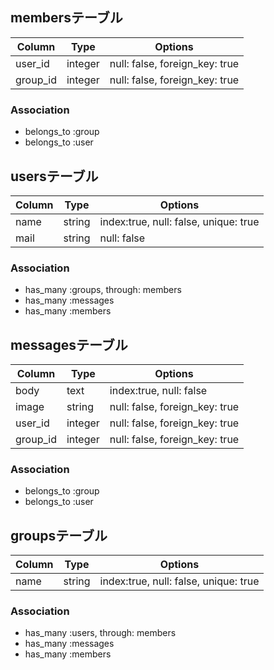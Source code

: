 ## membersテーブル

|Column|Type|Options|
|------|----|-------|
|user_id|integer|null: false, foreign_key: true|
|group_id|integer|null: false, foreign_key: true|

### Association
- belongs_to :group
- belongs_to :user


## usersテーブル

|Column|Type|Options|
|------|----|-------|
|name|string|index:true, null: false, unique: true|
|mail|string|null: false|

### Association
- has_many :groups, through: members
- has_many :messages
- has_many :members


## messagesテーブル

|Column|Type|Options|
|------|----|-------|
|body|text|index:true, null: false|
|image|string|null: false, foreign_key: true|
|user_id|integer|null: false, foreign_key: true|
|group_id|integer|null: false, foreign_key: true|

### Association
- belongs_to :group
- belongs_to :user


## groupsテーブル

|Column|Type|Options|
|------|----|-------|
|name|string|index:true, null: false, unique: true|

### Association
- has_many :users, through: members
- has_many :messages
- has_many :members


